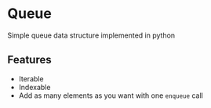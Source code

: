 # Queue

Simple queue data structure implemented in python

## Features
* Iterable
* Indexable
* Add as many elements as you want with one `enqueue` call